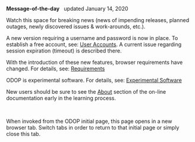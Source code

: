 **Message-of-the-day** &nbsp; updated January 14, 2020   

Watch this space for breaking news 
(news of impending releases, planned outages, newly discovered issues & work-arounds, etc.). 

A new version requiring a username and password is now in place. 
To establish a free account, see: [User Accounts](userAccounts). 
A current issue regarding session expiration (timeout) is described there.

With the introduction of these new features, browser requirements have changed. 
For details, see: [Requirements](requirements)  

ODOP is experimental software. 
For details, see: [Experimental Software](experimental)   

New users should be sure to see the [About](../About) section of the on-line documentation 
early in the learning process.

&nbsp;

When invoked from the ODOP initial page, this page opens in a new browser tab.
Switch tabs in order to return to that initial page or simply close this tab.
 